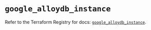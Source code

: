 # `google_alloydb_instance`

Refer to the Terraform Registry for docs: [`google_alloydb_instance`](https://registry.terraform.io/providers/hashicorp/google/6.17.0/docs/resources/alloydb_instance).
